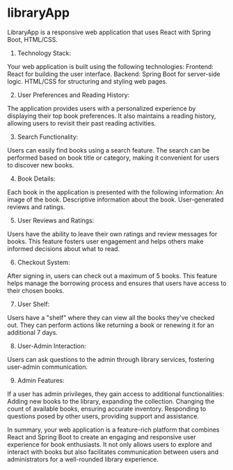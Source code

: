 # libraryApp
LibraryApp is a responsive web application that uses React with Spring Boot, HTML/CSS.

1. Technology Stack:

Your web application is built using the following technologies:
Frontend: React for building the user interface.
Backend: Spring Boot for server-side logic.
HTML/CSS for structuring and styling web pages.

2. User Preferences and Reading History:

The application provides users with a personalized experience by displaying their top book preferences.
It also maintains a reading history, allowing users to revisit their past reading activities.

3. Search Functionality:

Users can easily find books using a search feature.
The search can be performed based on book title or category, making it convenient for users to discover new books.

4. Book Details:

Each book in the application is presented with the following information:
An image of the book.
Descriptive information about the book.
User-generated reviews and ratings.

5. User Reviews and Ratings:

Users have the ability to leave their own ratings and review messages for books.
This feature fosters user engagement and helps others make informed decisions about what to read.

6. Checkout System:

After signing in, users can check out a maximum of 5 books.
This feature helps manage the borrowing process and ensures that users have access to their chosen books.

7. User Shelf:

Users have a "shelf" where they can view all the books they've checked out.
They can perform actions like returning a book or renewing it for an additional 7 days.

8. User-Admin Interaction:

Users can ask questions to the admin through library services, fostering user-admin communication.

9. Admin Features:

If a user has admin privileges, they gain access to additional functionalities:
Adding new books to the library, expanding the collection.
Changing the count of available books, ensuring accurate inventory.
Responding to questions posed by other users, providing support and assistance.

In summary, your web application is a feature-rich platform that combines React and Spring Boot to create an engaging and responsive user experience for book enthusiasts. It not only allows users to explore and interact with books but also facilitates communication between users and administrators for a well-rounded library experience.
